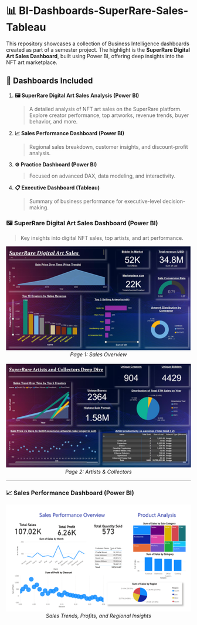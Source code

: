 # 📊 BI-Dashboards-SuperRare-Sales-Tableau

This repository showcases a collection of Business Intelligence dashboards created as part of a semester project. The highlight is the **SuperRare Digital Art Sales Dashboard**, built using Power BI, offering deep insights into the NFT art marketplace.

## 🚀 Dashboards Included

1. **🖼️ SuperRare Digital Art Sales Analysis (Power BI)**  
   > A detailed analysis of NFT art sales on the SuperRare platform. Explore creator performance, top artworks, revenue trends, buyer behavior, and more.

2. **📈 Sales Performance Dashboard (Power BI)**  
   > Regional sales breakdown, customer insights, and discount-profit analysis.

3. **⚙️ Practice Dashboard (Power BI)**  
   > Focused on advanced DAX, data modeling, and interactivity.

4. **📋 Executive Dashboard (Tableau)**  
   > Summary of business performance for executive-level decision-making.


### 🖼️ SuperRare Digital Art Sales Dashboard (Power BI)
> Key insights into digital NFT sales, top artists, and art performance.

<p align="center">
  <img src="screenshots/superrare_dashboard_page1.png" width="700" alt="SuperRare Page 1"/>
  <br><em>Page 1: Sales Overview</em><br><br>
  <img src="screenshots/superrare_dashboard_page2.png" width="700" alt="SuperRare Page 2"/>
  <br><em>Page 2: Artists & Collectors</em>
</p>

---

### 📈 Sales Performance Dashboard (Power BI)

<p align="center">
  <img src="screenshots/Sales.png" width="700" alt="Sales Dashboard"/>
  <br><em>Sales Trends, Profits, and Regional Insights</em>
</p>
